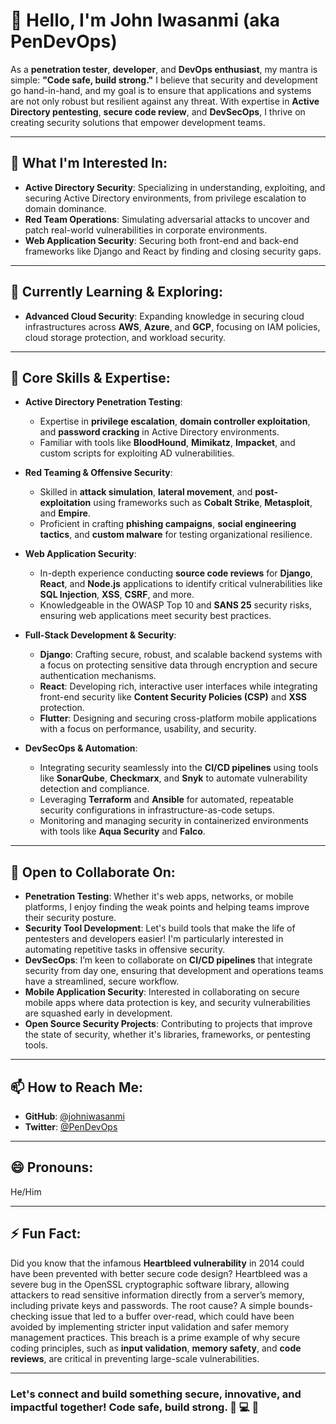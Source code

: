 # 👋 Hello, I'm John Iwasanmi (aka **PenDevOps**)

As a **penetration tester**, **developer**, and **DevOps enthusiast**, my mantra is simple: **"Code safe, build strong."** I believe that security and development go hand-in-hand, and my goal is to ensure that applications and systems are not only robust but resilient against any threat. With expertise in **Active Directory pentesting**, **secure code review**, and **DevSecOps**, I thrive on creating security solutions that empower development teams.

---

## 👀 What I'm Interested In:
- **Active Directory Security**: Specializing in understanding, exploiting, and securing Active Directory environments, from privilege escalation to domain dominance.
- **Red Team Operations**: Simulating adversarial attacks to uncover and patch real-world vulnerabilities in corporate environments.
- **Web Application Security**: Securing both front-end and back-end frameworks like Django and React by finding and closing security gaps.


---

## 🌱 Currently Learning & Exploring:
- **Advanced Cloud Security**: Expanding knowledge in securing cloud infrastructures across **AWS**, **Azure**, and **GCP**, focusing on IAM policies, cloud storage protection, and workload security.


---

## 💼 Core Skills & Expertise:
- **Active Directory Penetration Testing**:
  - Expertise in **privilege escalation**, **domain controller exploitation**, and **password cracking** in Active Directory environments.
  - Familiar with tools like **BloodHound**, **Mimikatz**, **Impacket**, and custom scripts for exploiting AD vulnerabilities.
  
- **Red Teaming & Offensive Security**:
  - Skilled in **attack simulation**, **lateral movement**, and **post-exploitation** using frameworks such as **Cobalt Strike**, **Metasploit**, and **Empire**.
  - Proficient in crafting **phishing campaigns**, **social engineering tactics**, and **custom malware** for testing organizational resilience.

- **Web Application Security**:
  - In-depth experience conducting **source code reviews** for **Django**, **React**, and **Node.js** applications to identify critical vulnerabilities like **SQL Injection**, **XSS**, **CSRF**, and more.
  - Knowledgeable in the OWASP Top 10 and **SANS 25** security risks, ensuring web applications meet security best practices.

- **Full-Stack Development & Security**:
  - **Django**: Crafting secure, robust, and scalable backend systems with a focus on protecting sensitive data through encryption and secure authentication mechanisms.
  - **React**: Developing rich, interactive user interfaces while integrating front-end security like **Content Security Policies (CSP)** and **XSS** protection.
  - **Flutter**: Designing and securing cross-platform mobile applications with a focus on performance, usability, and security.

- **DevSecOps & Automation**:
  - Integrating security seamlessly into the **CI/CD pipelines** using tools like **SonarQube**, **Checkmarx**, and **Snyk** to automate vulnerability detection and compliance.
  - Leveraging **Terraform** and **Ansible** for automated, repeatable security configurations in infrastructure-as-code setups.
  - Monitoring and managing security in containerized environments with tools like **Aqua Security** and **Falco**.

---

## 💞️ Open to Collaborate On:
- **Penetration Testing**: Whether it's web apps, networks, or mobile platforms, I enjoy finding the weak points and helping teams improve their security posture.
- **Security Tool Development**: Let's build tools that make the life of pentesters and developers easier! I'm particularly interested in automating repetitive tasks in offensive security.
- **DevSecOps**: I’m keen to collaborate on **CI/CD pipelines** that integrate security from day one, ensuring that development and operations teams have a streamlined, secure workflow.
- **Mobile Application Security**: Interested in collaborating on secure mobile apps where data protection is key, and security vulnerabilities are squashed early in development.
- **Open Source Security Projects**: Contributing to projects that improve the state of security, whether it's libraries, frameworks, or pentesting tools.

---

## 📫 How to Reach Me:
- **GitHub**: [@johniwasanmi](#)
- **Twitter**: [@PenDevOps](#)

---

## 😄 Pronouns:
He/Him

---

## ⚡ Fun Fact:
Did you know that the infamous **Heartbleed vulnerability** in 2014 could have been prevented with better secure code design? Heartbleed was a severe bug in the OpenSSL cryptographic software library, allowing attackers to read sensitive information directly from a server’s memory, including private keys and passwords. The root cause? A simple bounds-checking issue that led to a buffer over-read, which could have been avoided by implementing stricter input validation and safer memory management practices. This breach is a prime example of why secure coding principles, such as **input validation**, **memory safety**, and **code reviews**, are critical in preventing large-scale vulnerabilities.


---

### Let's connect and build something **secure**, **innovative**, and **impactful** together! **Code safe, build strong.** 🔐 💻 🚀
